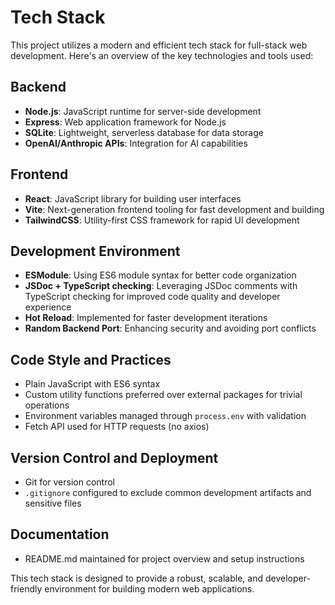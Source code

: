 # Tech Stack

This project utilizes a modern and efficient tech stack for full-stack web development. Here's an overview of the key technologies and tools used:

## Backend
- **Node.js**: JavaScript runtime for server-side development
- **Express**: Web application framework for Node.js
- **SQLite**: Lightweight, serverless database for data storage
- **OpenAI/Anthropic APIs**: Integration for AI capabilities

## Frontend
- **React**: JavaScript library for building user interfaces
- **Vite**: Next-generation frontend tooling for fast development and building
- **TailwindCSS**: Utility-first CSS framework for rapid UI development

## Development Environment
- **ESModule**: Using ES6 module syntax for better code organization
- **JSDoc + TypeScript checking**: Leveraging JSDoc comments with TypeScript checking for improved code quality and developer experience
- **Hot Reload**: Implemented for faster development iterations
- **Random Backend Port**: Enhancing security and avoiding port conflicts

## Code Style and Practices
- Plain JavaScript with ES6 syntax
- Custom utility functions preferred over external packages for trivial operations
- Environment variables managed through `process.env` with validation
- Fetch API used for HTTP requests (no axios)

## Version Control and Deployment
- Git for version control
- `.gitignore` configured to exclude common development artifacts and sensitive files

## Documentation
- README.md maintained for project overview and setup instructions

This tech stack is designed to provide a robust, scalable, and developer-friendly environment for building modern web applications.
